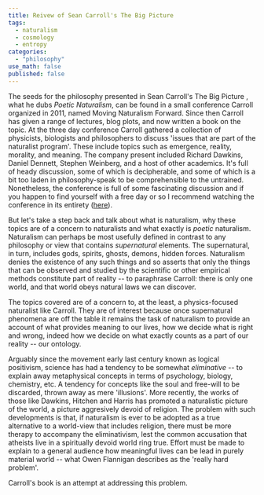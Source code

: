 ```yaml
---
title: Reivew of Sean Carroll's The Big Picture
tags:
  - naturalism
  - cosmology
  - entropy
categories: 
  - "philosophy"
use_math: false
published: false
---
```


The seeds for the philosophy presented in Sean Carroll's The Big Picture , what he dubs *Poetic Naturalism*, can be found in a small conference Carroll organized in 2011, named Moving Naturalism Forward. Since then Carroll has given a range of lectures, blog plots, and now written a book on the topic. At the three day conference Carroll gathered a collection of physicists, biologists and philosophers to discuss 'issues that are part of the naturalist program'. These include topics such as emergence, reality, morality, and meaning. The company present included Richard Dawkins, Daniel Dennett, Stephen Weinberg, and a host of other academics. It's full of heady discussion, some of which is decipherable, and some of which is a bit too laden in philosophy-speak to be comprehensible to the untrained. Nonetheless, the conference is full of some fascinating discussion and if you happen to find yourself with a free day or so I recommend watching the conference in its entirety ([here](https://www.youtube.com/watch?v=Ju4C_ITlBsU])).

But let's take a step back and talk about what is naturalism, why these topics are of a concern to naturalists and what exactly is *poetic* naturalism. Naturalism can perhaps be most usefully defined in contrast to any philosophy or view that contains *supernatural* elements. The supernatural, in turn, includes gods, spirits, ghosts, demons, hidden forces. Naturalism denies the existence of any such things and so asserts that only the things that can be observed and studied by the scientific or other empirical methods constitute part of reality -- to paraphrase Carroll: there is only one world, and that world obeys natural laws we can discover. 

The topics covered are of a concern to, at the least, a physics-focused naturalist like Carroll. They are of interest because once supernatural phenomena are off the table it remains the task of naturalism to provide an account of what provides meaning to our lives, how we decide what is right and wrong, indeed how we decide on what exactly counts as a part of our reality -- our ontology. 

Arguably since the movement early last century known as logical positivism, science has had a tendency to be somewhat *eliminative* -- to explain away metaphysical concepts in terms of psychology, biology, chemistry, etc. A tendency for concepts like the soul and free-will to be discarded, thrown away as mere 'illusions'. More recently, the works of those like Dawkins, Hitchen and Harris has promoted a naturalistic picture of the world, a picture aggresively devoid of religion. The problem with such developments is that, if naturalism is ever to be adopted as a true alternative to a world-view that includes religion, there must be more therapy to accompany the eliminativism, lest the common accusation that atheists live in a spiritually devoid world ring true. Effort must be made to explain to a general audience how meaningful lives can be lead in purely material world -- what Owen Flannigan describes as the 'really hard problem'. 

Carroll's book is an attempt at addressing this problem.

